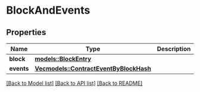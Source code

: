 # BlockAndEvents

## Properties

Name | Type | Description | Notes
------------ | ------------- | ------------- | -------------
**block** | [**models::BlockEntry**](BlockEntry.md) |  | 
**events** | [**Vec<models::ContractEventByBlockHash>**](ContractEventByBlockHash.md) |  | 

[[Back to Model list]](../README.md#documentation-for-models) [[Back to API list]](../README.md#documentation-for-api-endpoints) [[Back to README]](../README.md)


